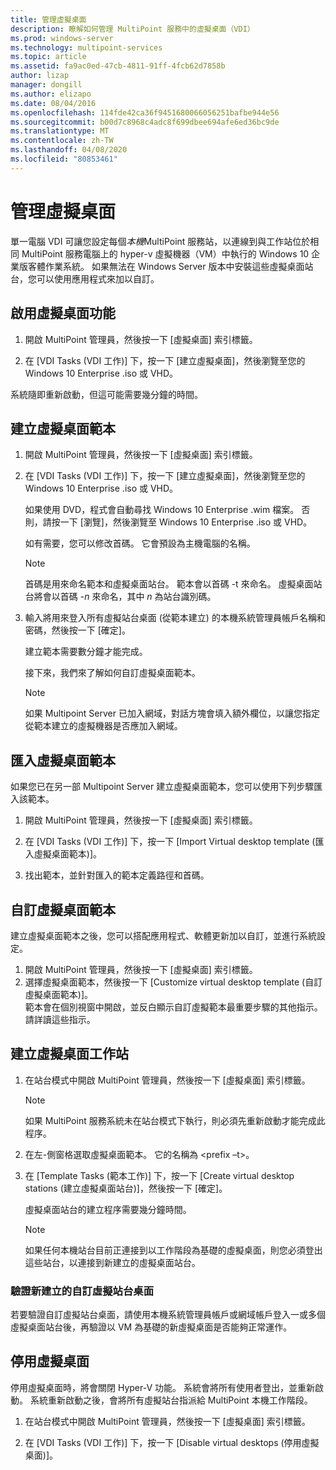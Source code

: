 ```yaml
---
title: 管理虛擬桌面
description: 瞭解如何管理 MultiPoint 服務中的虛擬桌面（VDI）
ms.prod: windows-server
ms.technology: multipoint-services
ms.topic: article
ms.assetid: fa9ac0ed-47cb-4811-91ff-4fcb62d7858b
author: lizap
manager: dongill
ms.author: elizapo
ms.date: 08/04/2016
ms.openlocfilehash: 114fde42ca36f9451680066056251bafbe944e56
ms.sourcegitcommit: b00d7c8968c4adc8f699dbee694afe6ed36bc9de
ms.translationtype: MT
ms.contentlocale: zh-TW
ms.lasthandoff: 04/08/2020
ms.locfileid: "80853461"
---
```

# <a name="manage-virtual-desktops"></a>管理虛擬桌面
單一電腦 VDI 可讓您設定每個*本機*MultiPoint 服務站，以連線到與工作站位於相同 MultiPoint 服務電腦上的 hyper-v 虛擬機器（VM）中執行的 Windows 10 企業版客體作業系統。 如果無法在 Windows Server 版本中安裝這些虛擬桌面站台，您可以使用應用程式來加以自訂。  
  
## <a name="enable-the-virtual-desktop-feature"></a>啟用虛擬桌面功能  
  
1.  開啟 MultiPoint 管理員，然後按一下 [虛擬桌面] 索引標籤。  
  
2.  在 [VDI Tasks (VDI 工作)] 下，按一下 [建立虛擬桌面]，然後瀏覽至您的 Windows 10 Enterprise .iso 或 VHD。  
  
系統隨即重新啟動，但這可能需要幾分鐘的時間。  
  
## <a name="create-a-virtual-desktop-template"></a>建立虛擬桌面範本  
  
1.  開啟 MultiPoint 管理員，然後按一下 [虛擬桌面] 索引標籤。  
  
2.  在 [VDI Tasks (VDI 工作)] 下，按一下 [建立虛擬桌面]，然後瀏覽至您的 Windows 10 Enterprise .iso 或 VHD。  
  
    如果使用 DVD，程式會自動尋找 Windows 10 Enterprise .wim 檔案。 否則，請按一下 [瀏覽]，然後瀏覽至 Windows 10 Enterprise .iso 或 VHD。  
  
    如有需要，您可以修改首碼。 它會預設為主機電腦的名稱。  
  
    > [!NOTE]  
    > 首碼是用來命名範本和虛擬桌面站台。 範本會以首碼 \-t 來命名。 虛擬桌面站台將會以首碼 \-*n* 來命名，其中 *n* 為站台識別碼。  
  
4.  輸入將用來登入所有虛擬站台桌面 (從範本建立) 的本機系統管理員帳戶名稱和密碼，然後按一下 [確定]。  
  
    建立範本需要數分鐘才能完成。  
      
    接下來，我們來了解如何自訂虛擬桌面範本。  
      
    > [!NOTE]  
    > 如果 Multipoint Server 已加入網域，對話方塊會填入額外欄位，以讓您指定從範本建立的虛擬機器是否應加入網域。   
  
## <a name="import-a-virtual-desktop-template"></a>匯入虛擬桌面範本  
如果您已在另一部 Multipoint Server 建立虛擬桌面範本，您可以使用下列步驟匯入該範本。  

1.    開啟 MultiPoint 管理員，然後按一下 [虛擬桌面] 索引標籤。  
  
2.    在 [VDI Tasks (VDI 工作)] 下，按一下 [Import Virtual desktop template (匯入虛擬桌面範本)]。  
  
3.    找出範本，並針對匯入的範本定義路徑和首碼。  
  
## <a name="customize-the-virtual-desktop-template"></a>自訂虛擬桌面範本  
建立虛擬桌面範本之後，您可以搭配應用程式、軟體更新加以自訂，並進行系統設定。   

1. 開啟 MultiPoint 管理員，然後按一下 [虛擬桌面] 索引標籤。  
2. 選擇虛擬桌面範本，然後按一下 [Customize virtual desktop template (自訂虛擬桌面範本)]。  
範本會在個別視窗中開啟，並反白顯示自訂虛擬範本最重要步驟的其他指示。 請詳讀這些指示。  
  
## <a name="create-virtual-desktop-stations"></a>建立虛擬桌面工作站  
  
1.  在站台模式中開啟 MultiPoint 管理員，然後按一下 [虛擬桌面] 索引標籤。  
  
    > [!NOTE]  
    > 如果 MultiPoint 服務系統未在站台模式下執行，則必須先重新啟動才能完成此程序。  
  
2.  在左\-側窗格選取虛擬桌面範本。 它的名稱為 <prefix –t>。  
  
3.  在 [Template Tasks (範本工作)] 下，按一下 [Create virtual desktop stations (建立虛擬桌面站台)]，然後按一下 [確定]。  
  
    虛擬桌面站台的建立程序需要幾分鐘時間。  
  
    > [!NOTE]  
    > 如果任何本機站台目前正連接到以工作階段為基礎的虛擬桌面，則您必須登出這些站台，以連接到新建立的虛擬桌面站台。  
  
### <a name="validate-the-newly-created-customized-virtual-station-desktops"></a>驗證新建立的自訂虛擬站台桌面  
  
若要驗證自訂虛擬站台桌面，請使用本機系統管理員帳戶或網域帳戶登入一或多個虛擬桌面站台後，再驗證以 VM 為基礎的新虛擬桌面是否能夠正常運作。  
  
## <a name="disable-virtual-desktops"></a>停用虛擬桌面  
  
停用虛擬桌面時，將會關閉 Hyper-V 功能。 系統會將所有使用者登出，並重新啟動。 系統重新啟動之後，會將所有虛擬站台指派給 MultiPoint 本機工作階段。  

1. 在站台模式中開啟 MultiPoint 管理員，然後按一下 [虛擬桌面] 索引標籤。  
  
2. 在 [VDI Tasks (VDI 工作)] 下，按一下 [Disable virtual desktops (停用虛擬桌面)]。 